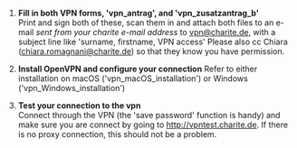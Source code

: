 1. **Fill in both VPN forms, 'vpn_antrag', and 'vpn_zusatzantrag_b'**  
Print and sign both of these, scan them in and attach both files to an e-mail *sent from your charite e-mail address* to vpn@charite.de, with a subject line like 'surname, firstname, VPN access' Please also cc Chiara (chiara.romagnani@charite.de) so that they know you have permission.

2. **Install OpenVPN and configure your connection**
Refer to either installation on macOS ('vpn_macOS_installation') or Windows ('vpn_Windows_installation')

3. **Test your connection to the vpn**  
Connect through the VPN (the 'save password' function is handy) and make sure you are connect by going to http://vpntest.charite.de. If there is no proxy connection, this should not be a problem.
